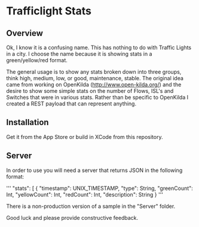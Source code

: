 #  Trafficlight Stats

## Overview

Ok, I know it is a confusing name.  This has nothing to do with Traffic Lights in a city.  I choose the name because it is showing stats in a green/yellow/red format.  

The general usage is to show any stats broken down into three groups, think high, medium, low, or good, maintenance, stable.  The original idea came from working on OpenKilda (http://www.open-kilda.org/) and the desire to show some simple stats on the number of Flows, ISL's and Switches that were in various stats.  Rather than be specific to OpenKilda I created a REST payload that can represent anything.

## Installation

Get it from the App Store or build in XCode from this repository.

## Server

In order to use you will need a server that returns JSON in the following format:

'''
"stats": [
        {
            "timestamp": UNIX_TIMESTAMP,
            "type": String,
            "greenCount": Int,
            "yellowCount": Int,
            "redCount": Int,
            "description": String
        }
'''

There is a non-production version of a sample in the "Server" folder.

Good luck and please provide constructive feedback.

